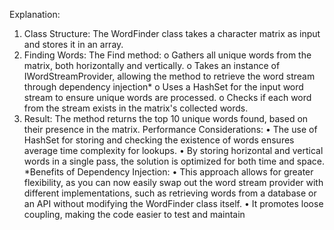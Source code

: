 Explanation:
1.	Class Structure: The WordFinder class takes a character matrix as input and stores it in an array.
2.	Finding Words: The Find method:
    o	Gathers all unique words from the matrix, both horizontally and vertically.
    o	Takes an instance of IWordStreamProvider, allowing the method to retrieve the word stream through dependency injection*
    o	Uses a HashSet<string> for the input word stream to ensure unique words are processed.
    o	Checks if each word from the stream exists in the matrix's collected words.
3.	Result: The method returns the top 10 unique words found, based on their presence in the matrix.
Performance Considerations:
•	The use of HashSet for storing and checking the existence of words ensures average time complexity for lookups.
•	By storing horizontal and vertical words in a single pass, the solution is optimized for both time and space.
*Benefits of Dependency Injection:
•	This approach allows for greater flexibility, as you can now easily swap out the word stream provider with different implementations, such as retrieving words from a database or an API without modifying the WordFinder class itself.
•	It promotes loose coupling, making the code easier to test and maintain
